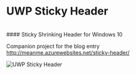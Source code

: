 # UWP Sticky Header
<br/>
#### Sticky Shrinking Header for Windows 10

Companion project for the blog entry
http://meanme.azurewebsites.net/sticky-header/

![UWP Sticky Header](http://meanme.azurewebsites.net/content/images/2017/07/sticky-header-complete.gif)
